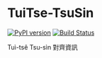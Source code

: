 # TuiTse-TsuSin

[![PyPI version](https://badge.fury.io/py/TuiTse-TsuSin.svg)](https://badge.fury.io/py/TuiTse-TsuSin)
[![Build Status](https://travis-ci.org/i3thuan5/TuiTse-TsuSin.svg?branch=master)](https://travis-ci.org/i3thuan5/TuiTse-TsuSin)

Tuì-tsê Tsu-sìn 對齊資訊
